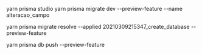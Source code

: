 yarn prisma studio
yarn prisma migrate dev --preview-feature  --name alteracao_campo 

yarn prisma migrate resolve --applied 20210309215347_create_database --preview-feature

yarn prisma db push --preview-feature

